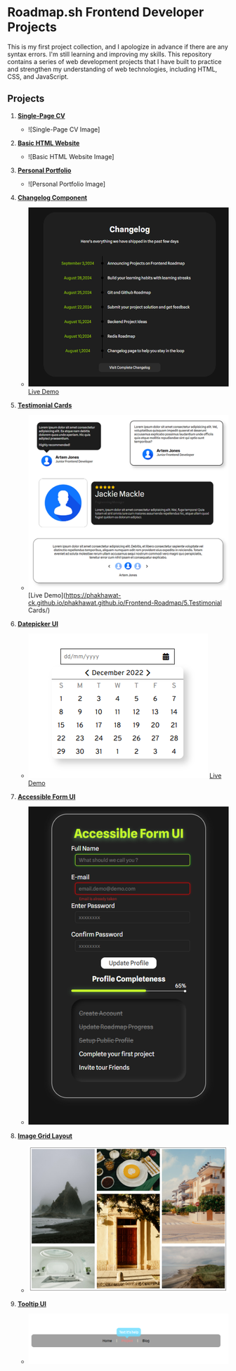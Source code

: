 # Roadmap.sh Frontend Developer Projects

This is my first project collection, and I apologize in advance if there are any syntax errors. I'm still learning and improving my skills. This repository contains a series of web development projects that I have built to practice and strengthen my understanding of web technologies, including HTML, CSS, and JavaScript.

## Projects

1. **[Single-Page CV](#)**
   - ![Single-Page CV Image]
   

2. **[Basic HTML Website](#)**
   - ![Basic HTML Website Image]
   

3. **[Personal Portfolio](#)**
   - ![Personal Portfolio Image]
   

4. **[Changelog Component](https://roadmap.sh/projects/changelog-component)**
   - ![Changelog Component Image](https://github.com/phakhawat-ck/roadmap.sh-section/blob/main/image%20preview/4.png)
   [Live Demo](https://phakhawat-ck.github.io/phakhawat.github.io/Frontend-Roadmap/4.Changelog%20Component/)
   

5. **[Testimonial Cards](https://roadmap.sh/projects/testimonial-cards)**
   - ![Testimonial Cards Image](https://github.com/phakhawat-ck/roadmap.sh-section/blob/main/image%20preview/5.png)
   [Live Demo](https://phakhawat-ck.github.io/phakhawat.github.io/Frontend-Roadmap/5.Testimonial Cards/)
   

6. **[Datepicker UI](https://roadmap.sh/projects/datepicker-ui)**
   - ![Datepicker UI Image](https://github.com/phakhawat-ck/roadmap.sh-section/blob/main/image%20preview/6.png)
   [Live Demo](https://phakhawat-ck.github.io/phakhawat.github.io/Frontend-Roadmap/4.Changelog%20Component/)
   

7. **[Accessible Form UI](https://roadmap.sh/projects/accessible-form-ui)**
   - ![Accessible Form UI Image](https://github.com/phakhawat-ck/roadmap.sh-section/blob/main/image%20preview/7.png)
   

8. **[Image Grid Layout](https://roadmap.sh/projects/image-grid)**
   - ![Image Grid Layout Image](https://github.com/phakhawat-ck/roadmap.sh-section/blob/main/image%20preview/8.png)
   

9. **[Tooltip UI](https://roadmap.sh/projects/tooltip-ui)**
   - ![Tooltip UI Image](https://github.com/phakhawat-ck/roadmap.sh-section/blob/main/image%20preview/9.png)
   


